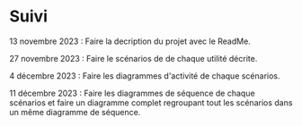 # Suivi

13 novembre 2023 : Faire la decription du projet avec le ReadMe.

27 novembre 2023 : Faire le scénarios de de chaque utilité décrite.

4 décembre 2023 : Faire les diagrammes d'activité de chaque scénarios.

11 décembre 2023 : Faire les diagrammes de séquence de chaque scénarios et faire 
                   un diagramme complet regroupant tout les scénarios dans un même diagramme de séquence.

